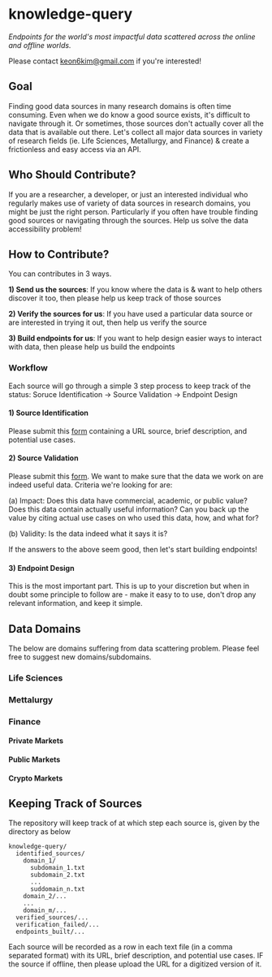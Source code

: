 # knowledge-query
_Endpoints for the world's most impactful data scattered across the online and offline worlds._

Please contact keon6kim@gmail.com if you're interested!

## Goal
Finding good data sources in many research domains is often time consuming. Even when we do know a good source exists, it's difficult to navigate through it. Or sometimes, those sources don't actually cover all the data that is available out there. Let's collect all major data sources in variety of research fields (ie. Life Sciences, Metallurgy, and Finance) & create a frictionless and easy access via an API. 

## Who Should Contribute?
If you are a researcher, a developer, or just an interested individual who regularly makes use of variety of data sources in research domains, you might be just the right person. Particularly if you often have trouble finding good sources or navigating through the sources. Help us solve the data accessibility problem!


## How to Contribute?
You can contributes in 3 ways.

**1) Send us the sources**: If you know where the data is & want to help others discover it too, then please help us keep track of those sources
  
**2) Verify the sources for us**: If you have used a particular data source or are interested in trying it out, then help us verify the source
  
**3) Build endpoints for us**: If you want to help design easier ways to interact with data, then please help us build the endpoints

### Workflow
Each source will go through a simple 3 step process to keep track of the status: Soruce Identification -> Source Validation -> Endpoint Design

#### 1) Source Identification
Please submit this [form](https://docs.google.com/forms/d/e/1FAIpQLScc_LgXy3eDnvXOLeNWyI9dMTt73UU9SmamkdmpJvP88A5ZMw/viewform?vc=0&c=0&w=1&flr=0) containing a URL source, brief description, and potential use cases.

#### 2) Source Validation
Please submit this [form](https://docs.google.com/forms/d/e/1FAIpQLSc4JHtnEXrTfZAyv7FDyuTziOXGxwynvj5V8F4MCss7cfGpBQ/viewform?vc=0&c=0&w=1&flr=0). We want to make sure that the data we work on are indeed useful data. Criteria we're looking for are:

(a) Impact: Does this data have commercial, academic, or public value? Does this data contain actually useful information? Can you back up the value by citing actual use cases on who used this data, how, and what for?

(b) Validity: Is the data indeed what it says it is?

If the answers to the above seem good, then let's start building endpoints!

#### 3) Endpoint Design
This is the most important part. This is up to your discretion but when in doubt some principle to follow are - make it easy to to use, don't drop any relevant information, and keep it simple.

## Data Domains
The below are domains suffering from data scattering problem. Please feel free to suggest new domains/subdomains.

### Life Sciences

### Mettalurgy

### Finance
#### Private Markets
#### Public Markets
#### Crypto Markets

## Keeping Track of Sources
The repository will keep track of at which step each source is, given by the directory as below
```
knowledge-query/
  identified_sources/
    domain_1/
      subdomain_1.txt
      subdomain_2.txt
      ...
      suddomain_n.txt
    domain_2/...
    ...
    domain_m/...
  verified_sources/...
  verification_failed/...
  endpoints_built/...
```

Each source will be recorded as a row in each text file (in a comma separated format) with its URL, brief description, and potential use cases.
IF the source if offline, then please upload the URL for a digitized version of it.
